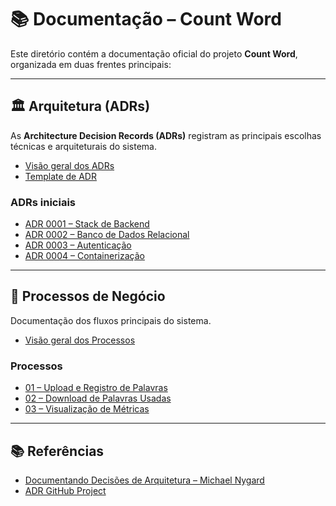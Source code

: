 # 📚 Documentação – Count Word

Este diretório contém a documentação oficial do projeto **Count Word**, organizada em duas frentes principais:

---

## 🏛 Arquitetura (ADRs)
As **Architecture Decision Records (ADRs)** registram as principais escolhas técnicas e arquiteturais do sistema.

- [Visão geral dos ADRs](adr/README.md)  
- [Template de ADR](adr/template.md)  

### ADRs iniciais
- [ADR 0001 – Stack de Backend](adr/0001-stack-backend.md)  
- [ADR 0002 – Banco de Dados Relacional](adr/0002-banco-dados.md)  
- [ADR 0003 – Autenticação](adr/0003-autenticacao.md)  
- [ADR 0004 – Containerização](adr/0004-containerizacao.md)  

---

## 🔄 Processos de Negócio
Documentação dos fluxos principais do sistema.

- [Visão geral dos Processos](process/README.md)  

### Processos
- [01 – Upload e Registro de Palavras](process/01-upload-palavras.md)  
- [02 – Download de Palavras Usadas](process/02-download-palavras.md)  
- [03 – Visualização de Métricas](process/03-visualizacao-metricas.md)  

---

## 📚 Referências
- [Documentando Decisões de Arquitetura – Michael Nygard](https://cognitect.com/blog/2011/11/15/documenting-architecture-decisions)  
- [ADR GitHub Project](https://adr.github.io/)  
